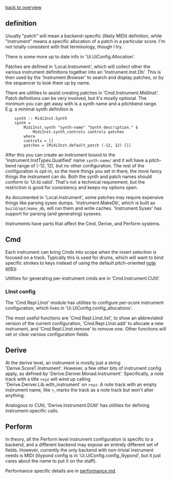 [back to overview](overview.md.html#karya)

## definition

Usually "patch" will mean a backend-specific (likely MIDI) definition, while
"instrument" means a specific allocation of a patch in a particular score.
I'm not totally consistent with that terminology, though I try.

There is some more up to date info in 'Ui.UiConfig.Allocation'.

Patches are defined in 'Local.Instrument', which will collect other the
various instrument definitions together into an 'Instrument.Inst.Db'.  This is
then used by the 'Instrument.Browser' to search and display patches, or by the
sequencer to look them up by name.

There are utilities to assist creating patches in 'Cmd.Instrument.MidiInst'.
Patch definitions can be very involved, but it's mostly optional.  The minimum
you can get away with is a synth name and a pitchbend range.  E.g. a minimal
synth definition is

```
    synth :: MidiInst.Synth
    synth =
        MidiInst.synth "synth-name" "Synth description." $
            MidiInst.synth_controls controls patches
        where
        controls = []
        patches = [MidiInst.default_patch (-12, 12) []]
```

After this you can create an instrument bound to the
'Instrument.InstTypes.Qualified' name `synth-name/` and it will have a
pitch-bend range of (-12, 12), but no other configuration.  The rest of the
configuration is opt-in, so the more things you set in there, the more fancy
things the instrument can do.  Both the synth and patch names should conform to
'Ui.Id.valid'.  That's not a technical requirement, but the restriction is good
for consistency and keeps my options open.

As documented in 'Local.Instrument', some patches may require expensive things
like parsing sysex dumps.  'Instrument.MakeDb', which is built as
`build/opt/make_db`, will run them and write caches.  'Instrument.Sysex' has
support for parsing (and generating) sysexes.

Instruments have parts that affect the Cmd, Derive, and Perform systems.

## Cmd

Each instrument can bring Cmds into scope when the insert selection is focused
on a track.  Typically this is used for drums, which will want to bind specific
strokes to keys instead of using the default pitch-oriented [note
entry](cmd.md.html#note-entry).

Utilities for generating per-instrument cmds are in 'Cmd.Instrument.CUtil'.

### LInst config

The 'Cmd.Repl.LInst' module has utilities to configure per-score instrument
configuration, which lives in 'Ui.UiConfig.config_allocations'.

The most useful functions are 'Cmd.Repl.LInst.list', to show an abbreviated
version of the current configuration, 'Cmd.Repl.LInst.add' to allocate a new
instrument, and 'Cmd.Repl.LInst.remove' to remove one.  Other functions will
set or clear various configuration fields.

## Derive

At the derive level, an instrument is mostly just a string
'Derive.ScoreT.Instrument'.  However, a few other bits of instrument config
apply, as defined by 'Derive.Deriver.Monad.Instrument'.  Specifically, a note
track with a title `>xyz` will wind up calling
'Derive.Deriver.Lib.with_instrument' on `>xyz`.  A note track with an empty
instrument name, like `>`, marks the track as a note track but won't alter
anything.

Analogous to CUtil, 'Derive.Instrument.DUtil' has utilities for defining
instrument-specific calls.

## Perform

In theory, all the Perform level instrument configuration is specific to a
backend, and a different backend may expose an entirely different set of
fields.  However, currently the only backend with non-trivial instrument needs
is MIDI (lilypond config is in 'Ui.UiConfig.config_lilypond', but it just
cares about the name to put it on the staff).

Performance specific details are in [performance.md](performance.md.html).
